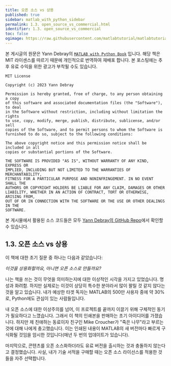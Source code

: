 ```yaml
---
title: 오픈 소스 vs 상용
published: true
sidebar: matlab_with_python_sidebar
permalink: 1.3. open_source_vs_commercial.html
identifier: 1.3. open_source_vs_commercial
toc: false
ogimage: https://raw.githubusercontent.com/matlabtutorial/matlabtutorial.github.io/main/images/MATLAB_with_Python_Book/ogimage.jpg
---
```


본 게시글의 원문은 Yann Debray의 [`MATLAB with Python Book`](https://github.com/yanndebray/matlab-with-python-book) 입니다. 해당 책은 MIT 라이센스를 따르기 때문에 개인적으로 번역하여 재배포 합니다. 본 포스팅에는 추후 유료 수익을 위한 광고가 부착될 수도 있습니다.

    MIT License

    Copyright (c) 2023 Yann Debray

    Permission is hereby granted, free of charge, to any person obtaining a copy
    of this software and associated documentation files (the "Software"), to deal
    in the Software without restriction, including without limitation the rights
    to use, copy, modify, merge, publish, distribute, sublicense, and/or sell
    copies of the Software, and to permit persons to whom the Software is
    furnished to do so, subject to the following conditions:

    The above copyright notice and this permission notice shall be included in all
    copies or substantial portions of the Software.

    THE SOFTWARE IS PROVIDED "AS IS", WITHOUT WARRANTY OF ANY KIND, EXPRESS OR
    IMPLIED, INCLUDING BUT NOT LIMITED TO THE WARRANTIES OF MERCHANTABILITY,
    FITNESS FOR A PARTICULAR PURPOSE AND NONINFRINGEMENT. IN NO EVENT SHALL THE
    AUTHORS OR COPYRIGHT HOLDERS BE LIABLE FOR ANY CLAIM, DAMAGES OR OTHER
    LIABILITY, WHETHER IN AN ACTION OF CONTRACT, TORT OR OTHERWISE, ARISING FROM,
    OUT OF OR IN CONNECTION WITH THE SOFTWARE OR THE USE OR OTHER DEALINGS IN THE
    SOFTWARE.

본 게시물에서 활용된 소스 코드들은 모두 [Yann Debray의 GitHub Repo](https://github.com/yanndebray/matlab-with-python-book)에서 확인할 수 있습니다.

## 1.3. 오픈 소스 vs 상용

이 책에 대한 초기 질문 중 하나는 다음과 같았습니다:

*이것을 상용화할까요, 아니면 오픈 소스로 만들까요?*

나는 책을 쓰는 것이 무엇을 의미하는지에 대한 이상적인 시각을 가지고 있었습니다. 명성과 화려함. 하지만 실제로는 이것이 상당히 특수한 분야라서 많이 팔릴 것 같지 않다는 것을 알고 있습니다. 내가 예상한 타겟 독자는 MATLAB의 500만 사용자 중에 약 30%로, Python에도 관심이 있는 사람들입니다.

내 오픈 소스에 대한 이상주의를 넘어, 이 프로젝트를 끝까지 이끌기 위해 구체적인 동기가 필요하다고 느꼈습니다. 그래서 이 책의 인쇄본을 판매하는 초기 아이디어를 가졌습니다. 하지만 제 친애하는 동료이자 친구인 Mike Croucher가 "죽은 나무"라고 부르는 것에 대해 나에게 충고했습니다. 이는 인쇄된 내용이 MATLAB의 새 버전마다 빠르게 구식화될 것임을 암시한 것입니다(매년 두 번의 업데이트가 있습니다).

마지막으로, 콘텐츠를 오픈 소스화하더라도 유료 버전을 출시하는 것과 충돌하지 않는다고 결정했습니다. 사실, 내가 기술 서적을 구매할 때는 오픈 소스 라이선스를 적용한 것들을 자주 선택합니다.
